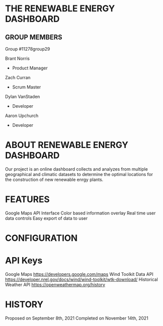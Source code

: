THE RENEWABLE ENERGY DASHBOARD 
=================================================
 
GROUP MEMBERS
-------------------------------------------------
Group #11278group29

Brant Norris
  + Product Manager
  
Zach Curran
  + Scrum Master

Dylan VanStaden
  + Developer

Aaron Upchurch
  + Developer

ABOUT RENEWABLE ENERGY DASHBOARD
=====================================================
Our project is an online dashboard collects and analyzes from multiple geographical and climatic datasets to determine the optimal locations for the construction of new renewable enrgy plants.

FEATURES
=======================================================
Google Maps API Interface
Color based information overlay
Real time user data controls
Easy export of data to user

CONFIGURATION
=======================================================

API Keys
=======================================================
Google Maps		https://developers.google.com/maps
Wind Toolkit Data API		https://developer.nrel.gov/docs/wind/wind-toolkit/wtk-download/
Historical Weather API		https://openweathermap.org/history

HISTORY
========================================================
Proposed on September 8th, 2021
Completed on November 14th, 2021


